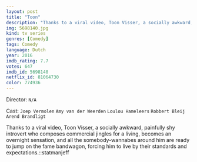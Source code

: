 ```yaml
---
layout: post
title: "Toon"
description: "Thanks to a viral video, Toon Visser, a socially awkward, painfully shy introvert who composes commercial jingles for a living, becomes an overnight sensation, and all the somebody-wannabes around him are ready to jump on the fame bandwagon, forcing him to live by their standards and expectations..."
img: 5698140.jpg
kind: tv series
genres: [Comedy]
tags: Comedy 
language: Dutch
year: 2016
imdb_rating: 7.7
votes: 647
imdb_id: 5698140
netflix_id: 81064730
color: 774936
---
```

Director: `N/A`  

Cast: `Joep Vermolen` `Amy van der Weerden` `Loulou Hameleers` `Robbert Bleij` `Arend Brandligt` 

Thanks to a viral video, Toon Visser, a socially awkward, painfully shy introvert who composes commercial jingles for a living, becomes an overnight sensation, and all the somebody-wannabes around him are ready to jump on the fame bandwagon, forcing him to live by their standards and expectations.::statmanjeff